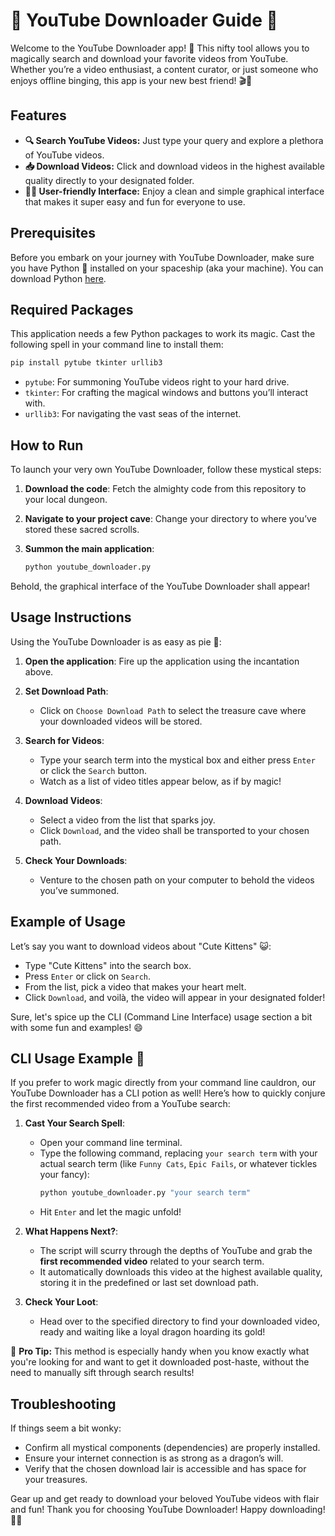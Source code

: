 # 🌟 YouTube Downloader Guide 🌟

Welcome to the YouTube Downloader app! 🚀 This nifty tool allows you to magically search and download your favorite videos from YouTube. Whether you’re a video enthusiast, a content curator, or just someone who enjoys offline binging, this app is your new best friend! 🎬🍿

## Features
- **🔍 Search YouTube Videos:** Just type your query and explore a plethora of YouTube videos.
- **📥 Download Videos:** Click and download videos in the highest available quality directly to your designated folder.
- **👩‍💻 User-friendly Interface:** Enjoy a clean and simple graphical interface that makes it super easy and fun for everyone to use.

## Prerequisites
Before you embark on your journey with YouTube Downloader, make sure you have Python 🐍 installed on your spaceship (aka your machine). You can download Python [here](https://www.python.org/downloads/).

## Required Packages
This application needs a few Python packages to work its magic. Cast the following spell in your command line to install them:

```bash
pip install pytube tkinter urllib3
```

- `pytube`: For summoning YouTube videos right to your hard drive.
- `tkinter`: For crafting the magical windows and buttons you’ll interact with.
- `urllib3`: For navigating the vast seas of the internet.

## How to Run
To launch your very own YouTube Downloader, follow these mystical steps:

1. **Download the code**: Fetch the almighty code from this repository to your local dungeon.

2. **Navigate to your project cave**: Change your directory to where you’ve stored these sacred scrolls.

3. **Summon the main application**:
    ```bash
    python youtube_downloader.py
    ```

Behold, the graphical interface of the YouTube Downloader shall appear!

## Usage Instructions
Using the YouTube Downloader is as easy as pie 🥧:

1. **Open the application**: Fire up the application using the incantation above.

2. **Set Download Path**:
   - Click on `Choose Download Path` to select the treasure cave where your downloaded videos will be stored.

3. **Search for Videos**:
   - Type your search term into the mystical box and either press `Enter` or click the `Search` button.
   - Watch as a list of video titles appear below, as if by magic!

4. **Download Videos**:
   - Select a video from the list that sparks joy.
   - Click `Download`, and the video shall be transported to your chosen path.

5. **Check Your Downloads**:
   - Venture to the chosen path on your computer to behold the videos you’ve summoned.

## Example of Usage
Let’s say you want to download videos about "Cute Kittens" 😺:

- Type "Cute Kittens" into the search box.
- Press `Enter` or click on `Search`.
- From the list, pick a video that makes your heart melt.
- Click `Download`, and voilà, the video will appear in your designated folder!

Sure, let's spice up the CLI (Command Line Interface) usage section a bit with some fun and examples! 😄

## CLI Usage Example 🎤
If you prefer to work magic directly from your command line cauldron, our YouTube Downloader has a CLI potion as well! Here’s how to quickly conjure the first recommended video from a YouTube search:

1. **Cast Your Search Spell**:
   - Open your command line terminal.
   - Type the following command, replacing `your search term` with your actual search term (like `Funny Cats`, `Epic Fails`, or whatever tickles your fancy):
     ```bash
     python youtube_downloader.py "your search term"
     ```
   - Hit `Enter` and let the magic unfold!

2. **What Happens Next?**:
   - The script will scurry through the depths of YouTube and grab the **first recommended video** related to your search term.
   - It automatically downloads this video at the highest available quality, storing it in the predefined or last set download path.

3. **Check Your Loot**:
   - Head over to the specified directory to find your downloaded video, ready and waiting like a loyal dragon hoarding its gold!

🚀 **Pro Tip:** This method is especially handy when you know exactly what you're looking for and want to get it downloaded post-haste, without the need to manually sift through search results!

## Troubleshooting
If things seem a bit wonky:
- Confirm all mystical components (dependencies) are properly installed.
- Ensure your internet connection is as strong as a dragon’s will.
- Verify that the chosen download lair is accessible and has space for your treasures.

Gear up and get ready to download your beloved YouTube videos with flair and fun! Thank you for choosing YouTube Downloader! Happy downloading! 🌈🎉
